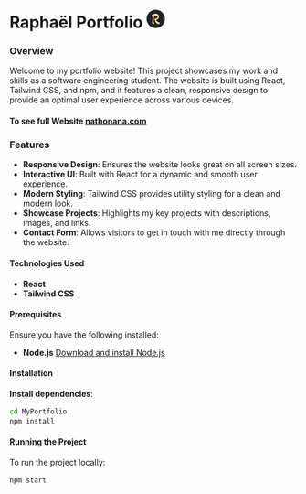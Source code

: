 # Raphaël Portfolio  ![My Logo](/public/favicon/favicon-32x32.png)


### Overview
Welcome to my portfolio website! This project showcases my work and skills as a software engineering student. The website is built using React, Tailwind CSS, and npm, and it features a clean, responsive design to provide an optimal user experience across various devices.

#### To see full Website [nathonana.com](https://nathonana.com/)

### Features
- **Responsive Design**: Ensures the website looks great on all screen sizes.
- **Interactive UI**: Built with React for a dynamic and smooth user experience.
- **Modern Styling**: Tailwind CSS provides utility styling for a clean and modern look.
- **Showcase Projects**: Highlights my key projects with descriptions, images, and links.
- **Contact Form**: Allows visitors to get in touch with me directly through the website.

#### Technologies Used
- **React**
- **Tailwind CSS**

#### Prerequisites
Ensure you have the following installed:
- **Node.js** [Download and install Node.js](https://nodejs.org/)

#### Installation
**Install dependencies**:
```bash
cd MyPortfolio
npm install
```

#### Running the Project
To run the project locally:
```bash
npm start
```
